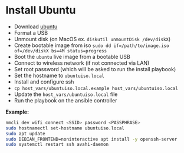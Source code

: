 # Install Ubuntu

- Download [ubuntu](https://ubuntu.com/download/alternative-downloads)
- Format a USB
- Unmount disk (on MacOS ex. `diskutil unmountDisk /dev/diskX`)
- Create bootable image from iso `sudo dd if=/path/to/image.iso of=/dev/diskX bs=4M status=progress`
- Boot the `ubuntu` live image from a bootable USB
- Connect to wireless network (if not connected via LAN)
- Set root password (which will be asked to run the install playbook)
- Set the hostname to `ubuntuiso.local`
- Install and configure ssh
- `cp host_vars/ubuntuiso.local.example host_vars/ubuntuiso.local`
- Update the `host_vars/ubuntuiso.local` file
- Run the playbook on the ansible controller

**Example:**

```bash
nmcli dev wifi connect <SSID> password <PASSPHRASE>
sudo hostnamectl set-hostname ubuntuiso.local
sudo apt update
sudo DEBIAN_FRONTEND=noninteractive apt install -y openssh-server
sudo systemctl restart ssh avahi-daemon
```
